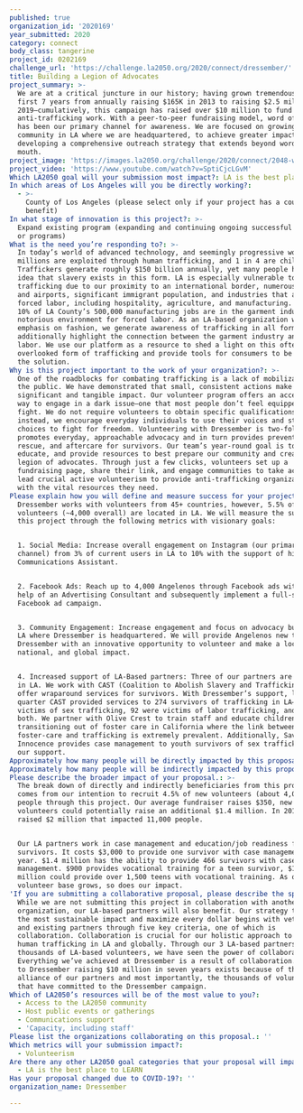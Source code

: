 ```yaml
---
published: true
organization_id: '2020169'
year_submitted: 2020
category: connect
body_class: tangerine
project_id: 0202169
challenge_url: 'https://challenge.la2050.org/2020/connect/dressember/'
title: Building a Legion of Advocates
project_summary: >-
  We are at a critical juncture in our history; having grown tremendously in our
  first 7 years from annually raising $165K in 2013 to raising $2.5 million in
  2019—cumulatively, this campaign has raised over $10 million to fund
  anti-trafficking work. With a peer-to-peer fundraising model, word of mouth
  has been our primary channel for awareness. We are focused on growing our
  community in LA where we are headquartered, to achieve greater impact by
  developing a comprehensive outreach strategy that extends beyond word of
  mouth.
project_image: 'https://images.la2050.org/challenge/2020/connect/2048-wide/dressember.jpg'
project_video: 'https://www.youtube.com/watch?v=SptiCjcLGvM'
Which LA2050 goal will your submission most impact?: LA is the best place to CONNECT
In which areas of Los Angeles will you be directly working?:
  - >-
    County of Los Angeles (please select only if your project has a countywide
    benefit)
In what stage of innovation is this project?: >-
  Expand existing program (expanding and continuing ongoing successful projects
  or programs)
What is the need you’re responding to?: >-
  In today’s world of advanced technology, and seemingly progressive worldviews,
  millions are exploited through human trafficking, and 1 in 4 are children.
  Traffickers generate roughly $150 billion annually, yet many people have no
  idea that slavery exists in this form. LA is especially vulnerable to
  trafficking due to our proximity to an international border, numerous ports
  and airports, significant immigrant population, and industries that attract
  forced labor, including hospitality, agriculture, and manufacturing. Nearly
  10% of LA County’s 500,000 manufacturing jobs are in the garment industry, a
  notorious environment for forced labor. As an LA-based organization with an
  emphasis on fashion, we generate awareness of trafficking in all forms and
  additionally highlight the connection between the garment industry and forced
  labor. We use our platform as a resource to shed a light on this often
  overlooked form of trafficking and provide tools for consumers to be part of
  the solution.
Why is this project important to the work of your organization?: >-
  One of the roadblocks for combating trafficking is a lack of mobilization from
  the public. We have demonstrated that small, consistent actions make a
  significant and tangible impact. Our volunteer program offers an accessible
  way to engage in a dark issue—one that most people don’t feel equipped to
  fight. We do not require volunteers to obtain specific qualifications,
  instead, we encourage everyday individuals to use their voices and style
  choices to fight for freedom. Volunteering with Dressember is two-fold; it
  promotes everyday, approachable advocacy and in turn provides prevention,
  rescue, and aftercare for survivors. Our team’s year-round goal is to equip,
  educate, and provide resources to best prepare our community and create a
  legion of advocates. Through just a few clicks, volunteers set up a
  fundraising page, share their link, and engage communities to take action. We
  lead crucial active volunteerism to provide anti-trafficking organizations
  with the vital resources they need.
Please explain how you will define and measure success for your project.: >-
  Dressember works with volunteers from 45+ countries, however, 5.5% of
  volunteers (~4,000 overall) are located in LA. We will measure the success of
  this project through the following metrics with visionary goals:


  1. Social Media: Increase overall engagement on Instagram (our primary
  channel) from 3% of current users in LA to 10% with the support of hiring a
  Communications Assistant. 


  2. Facebook Ads: Reach up to 4,000 Angelenos through Facebook ads with the
  help of an Advertising Consultant and subsequently implement a full-scale
  Facebook ad campaign.


  3. Community Engagement: Increase engagement and focus on advocacy building in
  LA where Dressember is headquartered. We will provide Angelenos new to
  Dressember with an innovative opportunity to volunteer and make a local,
  national, and global impact. 


  4. Increased support of LA-Based partners: Three of our partners are located
  in LA. We work with CAST (Coalition to Abolish Slavery and Trafficking) to
  offer wraparound services for survivors. With Dressember’s support, last
  quarter CAST provided services to 274 survivors of trafficking in LA— 118 were
  victims of sex trafficking, 92 were victims of labor trafficking, and 28 were
  both. We partner with Olive Crest to train staff and educate children
  transitioning out of foster care in California where the link between
  foster-care and trafficking is extremely prevalent. Additionally, Saving
  Innocence provides case management to youth survivors of sex trafficking with
  our support.
Approximately how many people will be directly impacted by this proposal?: '4000'
Approximately how many people will be indirectly impacted by this proposal?: '11000'
Please describe the broader impact of your proposal.: >-
  The break down of directly and indirectly beneficiaries from this project
  comes from our intention to recruit 4.5% of new volunteers (about 4,000)
  people through this project. Our average fundraiser raises $350, new
  volunteers could potentially raise an additional $1.4 million. In 2018/19, we
  raised $2 million that impacted 11,000 people. 


  Our LA partners work in case management and education/job readiness for
  survivors. It costs $3,000 to provide one survivor with case management for a
  year. $1.4 million has the ability to provide 466 survivors with case
  management. $900 provides vocational training for a teen survivor, $1.4
  million could provide over 1,500 teens with vocational training. As our
  volunteer base grows, so does our impact.
'If you are submitting a collaborative proposal, please describe the specific role of partner organizations in the project.': >-
  While we are not submitting this project in collaboration with another
  organization, our LA-based partners will also benefit. Our strategy to ensure
  the most sustainable impact and maximize every dollar begins with vetting new
  and existing partners through five key criteria, one of which is
  collaboration. Collaboration is crucial for our holistic approach to combating
  human trafficking in LA and globally. Through our 3 LA-based partners and
  thousands of LA-based volunteers, we have seen the power of collaboration.
  Everything we’ve achieved at Dressember is a result of collaboration. The road
  to Dressember raising $10 million in seven years exists because of the
  alliance of our partners and most importantly, the thousands of volunteers
  that have committed to the Dressember campaign.
Which of LA2050’s resources will be of the most value to you?:
  - Access to the LA2050 community
  - Host public events or gatherings
  - Communications support
  - 'Capacity, including staff'
Please list the organizations collaborating on this proposal.: ''
Which metrics will your submission impact?:
  - Volunteerism
Are there any other LA2050 goal categories that your proposal will impact?:
  - LA is the best place to LEARN
Has your proposal changed due to COVID-19?: ''
organization_name: Dressember

---
```

